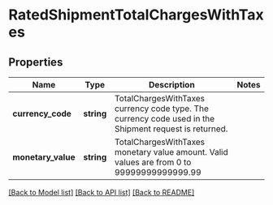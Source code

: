 # RatedShipmentTotalChargesWithTaxes

## Properties
Name | Type | Description | Notes
------------ | ------------- | ------------- | -------------
**currency_code** | **string** | TotalChargesWithTaxes currency code type. The currency code used in the Shipment request is returned. | 
**monetary_value** | **string** | TotalChargesWithTaxes monetary value amount.  Valid values are from 0 to 99999999999999.99 | 

[[Back to Model list]](../../README.md#documentation-for-models) [[Back to API list]](../../README.md#documentation-for-api-endpoints) [[Back to README]](../../README.md)

